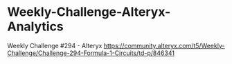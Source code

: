 # Weekly-Challenge-Alteryx-Analytics
Weekly Challenge #294 - Alteryx
https://community.alteryx.com/t5/Weekly-Challenge/Challenge-294-Formula-1-Circuits/td-p/846341
